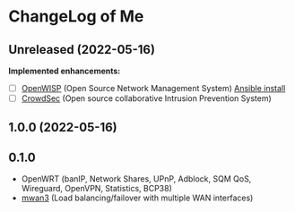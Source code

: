 # ChangeLog of Me

## Unreleased (2022-05-16)

**Implemented enhancements:**
- [ ] [OpenWISP](https://openwisp.org/) (Open Source Network Management System) [Ansible install](https://github.com/openwisp/ansible-openwisp2)
- [ ] [CrowdSec](https://crowdsec.net/) (Open source collaborative Intrusion Prevention System)

## 1.0.0 (2022-05-16)

## 0.1.0

- OpenWRT (banIP, Network Shares, UPnP, Adblock, SQM QoS, Wireguard, OpenVPN, Statistics, BCP38)
- [mwan3](https://openwrt.org/docs/guide-user/network/wan/multiwan/mwan3) (Load balancing/failover with multiple WAN interfaces)

<!---
**Implemented enhancements:**
**Fixed bugs:**
**Closed issues:**
**Merged pull requests:**
[Full Changelog](https://github.com/antoninchadima/antoninchadima/odkaz/)
-->
